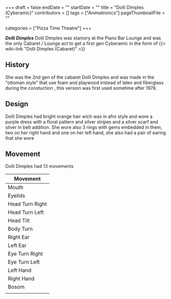 +++
draft = false
endDate = ""
startDate = ""
title = "Dolli Dimples (Cyberamic)"
contributors = []
tags = ["Animatronics"]
pageThumbnailFile = ""

categories = ["Pizza Time Theatre"]
+++

***Dolli Dimples*** Dolli Dimples was staniory at the Piano Bar Lounge and was the only Cabaret / Lounge act to get a first gen Cyberamic in the form of {{< wiki-link "Dolli Dimples (Cabaret)" >}}

## History

She was the 2nd gen of the cabaret Dolli Dimples and was made in the "ottoman style" that use foam and playwood instead of latex and fiberglass during the constuction , this version was first used sometime after 1978.

## Design

Dolli Dimples had bright orange hair wich was in afro style and wore a purple dress with a floral pattern and silver stripes and a silver scarf and silver in belt addition. She wore also 3 rings with gems embedded in them, two on her right hand and one on her left hand, she also had a pair of earing that she wore

## Movement

Dolli Dimples had 13 movements

| Movement        |
|-----------------|
| Mouth           |
| Eyelids         |
| Head Turn Right |
| Head Turn Left  |
| Head Tilt       |
| Body Turn       |
| Right Ear       |
| Left Ear        |
| Eye Turn Right  |
| Eye Turn Left   |
| Left Hand       |
| Right Hand      |
| Bosom           |
|                 |